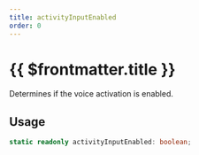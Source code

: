 ```yaml
---
title: activityInputEnabled
order: 0
---
```


# {{ $frontmatter.title }}

Determines if the voice activation is enabled.

## Usage

```ts
static readonly activityInputEnabled: boolean;
```
